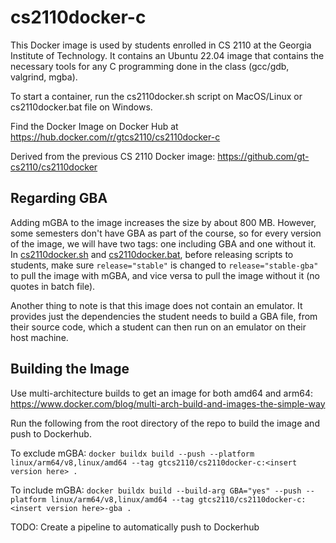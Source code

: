 # cs2110docker-c

This Docker image is used by students enrolled in CS 2110 at the Georgia Institute of Technology. It contains an Ubuntu 22.04 image that contains the necessary tools for any C programming done in the class (gcc/gdb, valgrind, mgba).

To start a container, run the cs2110docker.sh script on MacOS/Linux or cs2110docker.bat file on Windows.

Find the Docker Image on Docker Hub at https://hub.docker.com/r/gtcs2110/cs2110docker-c

Derived from the previous CS 2110 Docker image: https://github.com/gt-cs2110/cs2110docker

## Regarding GBA

Adding mGBA to the image increases the size by about 800 MB. However, some semesters don't have GBA as part of the course, so for every version of the image, we will have two tags: one including GBA and one without it. In [cs2110docker.sh](cs2110docker.sh#L3) and [cs2110docker.bat](cs2110docker.bat#L4), before releasing scripts to students, make sure `release="stable"` is changed to `release="stable-gba"` to pull the image with mGBA, and vice versa to pull the image without it (no quotes in batch file). 

Another thing to note is that this image does not contain an emulator. It provides just the dependencies the student needs to build a GBA file, from their source code, which a student can then run on an emulator on their host machine.

## Building the Image

Use multi-architecture builds to get an image for both amd64 and arm64: https://www.docker.com/blog/multi-arch-build-and-images-the-simple-way

Run the following from the root directory of the repo to build the image and push to Dockerhub.

To exclude mGBA: `docker buildx build --push --platform linux/arm64/v8,linux/amd64 --tag gtcs2110/cs2110docker-c:<insert version here> .`

To include mGBA: `docker buildx build --build-arg GBA="yes" --push --platform linux/arm64/v8,linux/amd64 --tag gtcs2110/cs2110docker-c:<insert version here>-gba .`

TODO: Create a pipeline to automatically push to Dockerhub